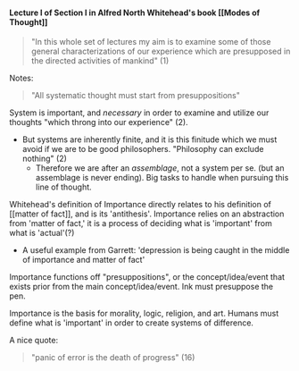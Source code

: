 #### Lecture I of Section I in Alfred North Whitehead's book [[Modes of Thought]]

> "In this whole set of lectures my aim is to examine some of those general characterizations of our experience which are presupposed in the directed activities of mankind" (1)

Notes:
> "All systematic thought must start from presuppositions"

System is important, and *necessary* in order to examine and utilize our thoughts "which throng into our experience" (2).
- But systems are inherently finite, and it is this finitude which we must avoid if we are to be good philosophers. "Philosophy can exclude nothing" (2)
	- Therefore we are after an *assemblage*, not a system per se. (but an assemblage is never ending). Big tasks to handle when pursuing this line of thought. 

Whitehead's definition of Importance directly relates to his definition of [[matter of fact]], and is its 'antithesis'. Importance relies on an abstraction from 'matter of fact,' it is a process of deciding what is 'important' from what is 'actual'(?)
- A useful example from Garrett: 'depression is being caught in the middle of importance and matter of fact'

Importance functions off "presuppositions", or the concept/idea/event that exists prior from the main concept/idea/event. Ink must presuppose the pen.

Importance is the basis for morality, logic, religion, and art. Humans must define what is 'important' in order to create systems of difference. 

A nice quote:
>"panic of error is the death of progress" (16)

